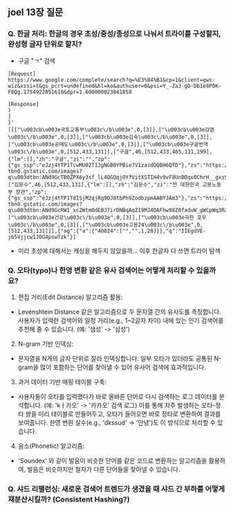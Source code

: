 ## joel 13장 질문

### Q. 한글 처리: 한글의 경우 초성/중성/종성으로 나눠서 트라이를 구성할지, 완성형 글자 단위로 할지?
- 구글 "ㄱ" 검색
```
[Request]
https://www.google.com/complete/search?q=%E3%84%B1&cp=1&client=gws-wiz&xssi=t&gs_pcrt=undefined&hl=ko&authuser=0&psi=Y_-ZaJ-gD-Db1e8P0K-F8Qg.1754922851618&dpr=1.600000023841858

[Response]
)
]
}'
[[["\u003cb\u003e국토교통부\u003c\/b\u003e",0,[3]],["\u003cb\u003e감염\u003c\/b\u003e",0,[3]],["\u003cb\u003e김숙\u003c\/b\u003e",0,[3]],["\u003cb\u003e공매도\u003c\/b\u003e",0,[3]],["\u003cb\u003e구글번역\u003c\/b\u003e",0,[512,433,131]],["구글",46,[512,433,465,131,199],{"lm":[],"zh":"구글","zi":"","zp":{"gs_ssp":"eJzj4tTP1TcwMU02T1JgNGB0YPBie7V1zasdDQBH6QfD"},"zs":"https://encrypted-tbn0.gstatic.com/images?q\u003dtbn:ANd9GcTB0ZPX6y3sf_lL4QGQqjOYfVitXSTIH4v9vF8UnBOqx0ChrH__gxsSWGnVmA\u0026s\u003d10"}],["김문수",46,[512,433,131],{"lm":[],"zh":"김문수","zi":"전 대한민국 고용노동부 장관","zp":{"gs_ssp":"eJzj4tTP1TdISjM2qjRg9OJ8tbPh9ZodbzpmAABYJAm3"},"zs":"https://encrypted-tbn0.gstatic.com/images?q\u003dtbn:ANd9GcRW1_xc2WtmOdEBJ7irDNBqAqZ19MJ4DAFhw98Z0faduW_gWCpWq3RaZrfgSA\u0026s\u003d10"}],["\u003cb\u003e건강\u003c\/b\u003e",0,[3]],["\u003cb\u003e극한 호우\u003c\/b\u003e",0,[3]],["\u003cb\u003e고용24\u003c\/b\u003e",0,[512,433,131]]],{"ag":{"a":{"40024":["","",1,20]}},"q":"IIEgdVE-j65Vjjcw1JOG4pswTzk"}]
```
- 미리 초성에 대해서는 캐싱을 해두지 않았을까... 이후 한글자 다 쓰면 트라이 탐색

### Q. 오타(typo)나 한영 변환 같은 유사 검색어는 어떻게 처리할 수 있을까요?
1. 편집 거리(Edit Distance) 알고리즘 활용:
- Levenshtein Distance 같은 알고리즘으로 두 문자열 간의 유사도를 측정합니다. 사용자가 입력한 검색어와 일정 거리(e.g., 1~2글자 차이) 내에 있는 인기 검색어를 추천해 줄 수 있습니다. (예: '샘성' -> '삼성')

2. N-gram 기반 인덱싱:
- 문자열을 N개의 글자 단위로 잘라 인덱싱합니다. 일부 오타가 있더라도 공통된 N-gram을 많이 포함하는 단어를 찾아낼 수 있어 유사어 검색에 효과적입니다.

3. 과거 데이터 기반 매핑 테이블 구축:
- 사용자들이 오타를 입력했다가 바로 올바른 단어로 다시 검색하는 로그 데이터를 분석합니다. (예: 'kㅏ카오' -> '카카오' 검색 로그) 이를 통해 자주 발생하는 오타-정타 쌍을 미리 테이블로 만들어두고, 오타가 들어오면 바로 정타로 변환하여 결과를 보여줍니다. 한영 변환 실수(e.g., 'dkssud' -> '안녕')도 이 방식으로 처리할 수 있습니다.

4. 음소(Phonetic) 알고리즘:
- 'Soundex' 와 같이 발음이 비슷한 단어를 같은 코드로 변환하는 알고리즘을 활용하여, 발음은 비슷하지만 철자가 다른 단어들을 찾아낼 수 있습니다.

### Q. 샤드 리밸런싱: 새로운 검색어 트렌드가 생겼을 때 샤드 간 부하를 어떻게 재분산시킬까? (Consistent Hashing?)

